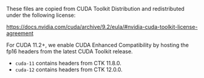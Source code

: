 These files are copied from CUDA Toolkit Distribution and redistributed under the following license:

https://docs.nvidia.com/cuda/archive/9.2/eula/#nvidia-cuda-toolkit-license-agreement

For CUDA 11.2+, we enable CUDA Enhanced Compatibility by hosting the fp16 headers from the latest
CUDA Toolkit release.

* ``cuda-11`` contains headers from CTK 11.8.0.
* ``cuda-12`` contains headers from CTK 12.0.0.
